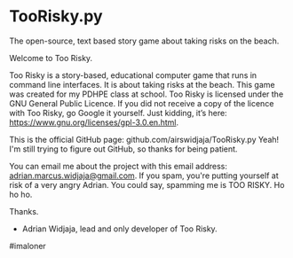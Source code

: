 # TooRisky.py
The open-source, text based story game about taking risks on the beach.

Welcome to Too Risky.

Too Risky is a story-based, educational computer game that runs in command line interfaces. It is about taking risks at the beach. This game was created for my PDHPE class at school. Too Risky is licensed under the GNU General Public Licence. If you did not receive a copy of the licence with Too Risky, go Google it yourself. Just kidding, it’s here: https://www.gnu.org/licenses/gpl-3.0.en.html.

This is the official GitHub page: github.com/airswidjaja/TooRisky.py Yeah! I'm still trying to figure out GitHub, so thanks for being patient.

You can email me about the project with this email address: adrian.marcus.widjaja@gmail.com. If you spam, you're putting yourself at risk of a very angry Adrian. You could say, spamming me is TOO RISKY. Ho ho ho.

Thanks. 

- Adrian Widjaja, lead and only developer of Too Risky.

#imaloner
